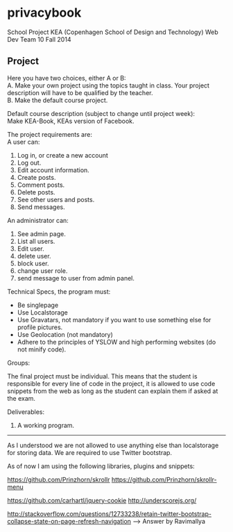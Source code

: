 privacybook
===========

School Project KEA (Copenhagen School of Design and Technology)
Web Dev Team 10 Fall 2014

## Project ##

Here you have two choices, either A or B:    
A. Make your own project using the topics taught in class. Your project description will have to
be qualified by the teacher.  
B. Make the default course project.  

Default course description (subject to change until project week):  
Make KEA-Book, KEAs version of Facebook.  

The project requirements are:  
A user can:  
1. Log in, or create a new account  
2. Log out.  
3. Edit account information.  
4. Create posts.  
5. Comment posts.  
6. Delete posts.  
7. See other users and posts.  
8. Send messages.  

An administrator can:  
1. See admin page.  
2. List all users.  
3. Edit user.  
4. delete user.  
5. block user.  
6. change user role.  
7. send message to user from admin panel.  

Technical Specs, the program must:  
- Be singlepage
- Use Localstorage
- Use Gravatars, not mandatory if you want to use something else for profile pictures.
- Use Geolocation (not mandatory)
- Adhere to the principles of YSLOW and high performing websites (do not minify code).

Groups:

The final project must be individual. This means that the student is responsible for every line of
code in the project, it is allowed to use code snippets from the web as long as the student can
explain them if asked at the exam.

Deliverables:  
1. A working program.  


_______________________________________________________________________________________________________________


As I understood we are not allowed to use anything else than localstorage for storing data.
We are required to use Twitter bootstrap.

As of now I am using the following libraries, plugins and snippets:

https://github.com/Prinzhorn/skrollr
https://github.com/Prinzhorn/skrollr-menu

https://github.com/carhartl/jquery-cookie
http://underscorejs.org/

http://stackoverflow.com/questions/12733238/retain-twitter-bootstrap-collapse-state-on-page-refresh-navigation
--> Answer by Ravimallya





